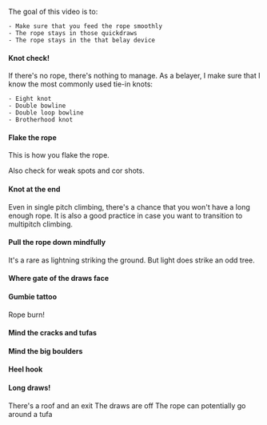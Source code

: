The goal of this video is to:

```
- Make sure that you feed the rope smoothly
- The rope stays in those quickdraws
- The rope stays in the that belay device
```

#### Knot check!

If there's no rope, there's nothing to manage. As a belayer, I make sure that I know the most commonly used tie-in knots:

```
- Eight knot
- Double bowline
- Double loop bowline
- Brotherhood knot
```

#### Flake the rope

This is how you flake the rope.

Also check for weak spots and cor shots.

#### Knot at the end

Even in single pitch climbing, there's a chance that you won't have a long enough rope. It is also a good practice in case you want to transition to multipitch climbing.

#### Pull the rope down mindfully

It's a rare as lightning striking the ground. But light does strike an odd tree. 

#### Where gate of the draws face

#### Gumbie tattoo 
Rope burn! 

#### Mind the cracks and tufas

#### Mind the big boulders

#### Heel hook 


#### Long draws!

There's a roof and an exit
The draws are off
The rope can potentially go around a tufa




